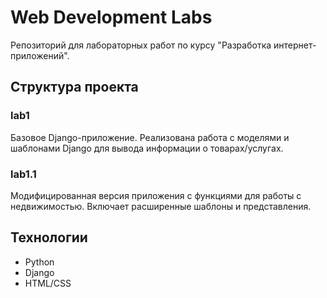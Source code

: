 # Web Development Labs

Репозиторий для лабораторных работ по курсу "Разработка интернет-приложений".

## Структура проекта

### lab1
Базовое Django-приложение.
Реализована работа с моделями и шаблонами Django для вывода информации о товарах/услугах.

### lab1.1
Модифицированная версия приложения с функциями для работы с недвижимостью.
Включает расширенные шаблоны и представления.

## Технологии
- Python
- Django
- HTML/CSS